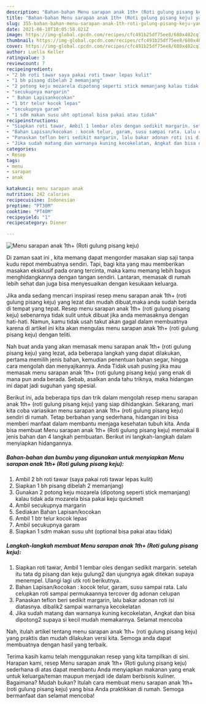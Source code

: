 ```yaml
---
description: "Bahan-bahan Menu sarapan anak 1th+ (Roti gulung pisang keju) yang enak dan Mudah Dibuat"
title: "Bahan-bahan Menu sarapan anak 1th+ (Roti gulung pisang keju) yang enak dan Mudah Dibuat"
slug: 355-bahan-bahan-menu-sarapan-anak-1th-roti-gulung-pisang-keju-yang-enak-dan-mudah-dibuat
date: 2021-06-10T18:05:58.021Z
image: https://img-global.cpcdn.com/recipes/cfc491b25df75ee8/680x482cq70/menu-sarapan-anak-1th-roti-gulung-pisang-keju-foto-resep-utama.jpg
thumbnail: https://img-global.cpcdn.com/recipes/cfc491b25df75ee8/680x482cq70/menu-sarapan-anak-1th-roti-gulung-pisang-keju-foto-resep-utama.jpg
cover: https://img-global.cpcdn.com/recipes/cfc491b25df75ee8/680x482cq70/menu-sarapan-anak-1th-roti-gulung-pisang-keju-foto-resep-utama.jpg
author: Luella Keller
ratingvalue: 3
reviewcount: 7
recipeingredient:
- "2 bh roti tawar saya pakai roti tawar lepas kulit"
- "1 bh pisang dibelah 2 memanjang"
- "2 potong keju mozarela dipotong seperti stick memanjang kalau tidak ada mozarela bisa pakai keju quickmelt"
- "secukupnya margarin"
- " Bahan Lapisankocokan"
- "1 btr telur kocok lepas"
- "secukupnya garam"
- "1 sdm makan susu uht optional bisa pakai atau tidak"
recipeinstructions:
- "Siapkan roti tawar, Ambil 1 lembar oles dengan sedikit margarin. setelah itu tata dg pisang dan keju gulung2 dan ujungnya agak ditekan supaya menempel. Ulangi lagi utk roti berikutnya."
- "Bahan Lapisan/kocokan : kocok telur, garam, susu sampai rata. Lalu celupkan roti sampai permukaannya tercover dg adonan celupan"
- "Panaskan teflon beri sedikit margarin, lalu bakar adonan roti isi diatasnya. dibalik2 sampai warnanya kecokelatan"
- "Jika sudah matang dan warnanya kuning kecokelatan, Angkat dan bisa dipotong2 supaya si kecil mudah memakannya. Selamat mencoba"
categories:
- Resep
tags:
- menu
- sarapan
- anak

katakunci: menu sarapan anak 
nutrition: 242 calories
recipecuisine: Indonesian
preptime: "PT30M"
cooktime: "PT40M"
recipeyield: "1"
recipecategory: Dinner

---
```



![Menu sarapan anak 1th+ (Roti gulung pisang keju)](https://img-global.cpcdn.com/recipes/cfc491b25df75ee8/680x482cq70/menu-sarapan-anak-1th-roti-gulung-pisang-keju-foto-resep-utama.jpg)

Di zaman  saat ini , kita memang dapat mengorder masakan siap saji tanpa kudu repot membuatnya sendiri. Tapi, bagi kita yang mau memberikan masakan eksklusif pada orang tercinta, maka kamu memang lebih bagus menghidangkannya dengan tangan sendiri. Lantaran, memasak di rumah lebih sehat dan juga bisa menyesuaikan dengan kesukaan keluarga.

Jika anda sedang mencari inspirasi resep menu sarapan anak 1th+ (roti gulung pisang keju) yang lezat dan mudah dibuat,maka anda sudah berada di tempat yang tepat. Resep menu sarapan anak 1th+ (roti gulung pisang keju)  sebenarnya tidak sulit untuk dibuat jika anda memasaknya dengan hati-hati. Namun, kamu tidak usah takut akan gagal dalam membuatnya 
karena di artikel ini kita akan mengulas menu sarapan anak 1th+ (roti gulung pisang keju) dengan teliti.  



Nah buat anda yang akan memasak menu sarapan anak 1th+ (roti gulung pisang keju) yang lezat, ada beberapa langkah yang dapat dilakukan, pertama memilih jenis bahan, kemudian penentuan bahan segar, hingga cara mengolah dan menyajikannya. Anda Tidak usah pusing jika mau memasak menu sarapan anak 1th+ (roti gulung pisang keju) yang enak di mana pun anda berada. Sebab, asalkan anda  tahu triknya, maka hidangan ini dapat jadi suguhan yang spesial.

Berikut ini, ada beberapa tips dan trik dalam mengolah resep menu sarapan anak 1th+ (roti gulung pisang keju) yang siap dihidangkan. Sekarang, mari kita coba variasikan menu sarapan anak 1th+ (roti gulung pisang keju) sendiri di rumah. Tetap berbahan yang sederhana, hidangan ini bisa memberi manfaat dalam membantu menjaga kesehatan tubuh kita. Anda bisa membuat Menu sarapan anak 1th+ (Roti gulung pisang keju) memakai 8 jenis bahan dan 4 langkah pembuatan. Berikut ini langkah-langkah dalam menyiapkan hidangannya.

<!--inarticleads1-->

##### Bahan-bahan dan bumbu yang digunakan untuk menyiapkan Menu sarapan anak 1th+ (Roti gulung pisang keju):

1. Ambil 2 bh roti tawar (saya pakai roti tawar lepas kulit)
1. Siapkan 1 bh pisang dibelah 2 memanjang)
1. Gunakan 2 potong keju mozarela (dipotong seperti stick memanjang) kalau tidak ada mozarela bisa pakai keju quickmelt
1. Ambil secukupnya margarin
1. Sediakan  Bahan Lapisan/kocokan
1. Ambil 1 btr telur kocok lepas
1. Ambil secukupnya garam
1. Siapkan 1 sdm makan susu uht (optional bisa pakai atau tidak)




<!--inarticleads2-->

##### Langkah-langkah membuat Menu sarapan anak 1th+ (Roti gulung pisang keju):

1. Siapkan roti tawar, Ambil 1 lembar oles dengan sedikit margarin. setelah itu tata dg pisang dan keju gulung2 dan ujungnya agak ditekan supaya menempel. Ulangi lagi utk roti berikutnya.
1. Bahan Lapisan/kocokan : kocok telur, garam, susu sampai rata. Lalu celupkan roti sampai permukaannya tercover dg adonan celupan
1. Panaskan teflon beri sedikit margarin, lalu bakar adonan roti isi diatasnya. dibalik2 sampai warnanya kecokelatan
1. Jika sudah matang dan warnanya kuning kecokelatan, Angkat dan bisa dipotong2 supaya si kecil mudah memakannya. Selamat mencoba




Nah, itulah artikel tentang  menu sarapan anak 1th+ (roti gulung pisang keju)  yang praktis dan mudah dilakukan versi kita. Semoga anda dapat membuatnya dengan hasil yang terbaik. 

Terima kasih kamu telah menggunakan resep yang kita tampilkan di sini. Harapan kami, resep  Menu sarapan anak 1th+ (Roti gulung pisang keju) sederhana di atas dapat membantu Anda menyiapkan makanan yang enak untuk keluarga/teman maupun menjadi ide dalam berbisnis kuliner. Bagaimana? Mudah bukan? Itulah cara membuat menu sarapan anak 1th+ (roti gulung pisang keju) yang bisa Anda praktikkan di rumah. Semoga bermanfaat dan selamat mencoba!

